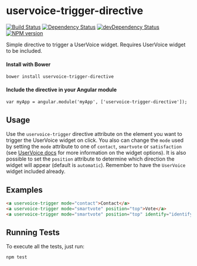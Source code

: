 uservoice-trigger-directive
===========================
[![Build Status](https://travis-ci.org/chesleybrown/uservoice-trigger-directive.svg?branch=master)](https://travis-ci.org/chesleybrown/uservoice-trigger-directive)
[![Dependency Status](https://david-dm.org/chesleybrown/uservoice-trigger-directive.svg)](https://david-dm.org/chesleybrown/uservoice-trigger-directive)
[![devDependency Status](https://david-dm.org/chesleybrown/uservoice-trigger-directive/dev-status.svg)](https://david-dm.org/chesleybrown/uservoice-trigger-directive#info=devDependencies)
[![NPM version](https://badge.fury.io/js/uservoice-trigger-directive.svg)](http://badge.fury.io/js/uservoice-trigger-directive)

Simple directive to trigger a UserVoice widget. Requires UserVoice widget to be included.

#### Install with Bower

```
bower install uservoice-trigger-directive
```

#### Include the directive in your Angular module

```
var myApp = angular.module('myApp', ['uservoice-trigger-directive']);
```

## Usage

Use the `uservoice-trigger` directive attribute on the element you want to trigger the UserVoice widget on click. You also can change the `mode` used by setting the `mode` attribute to one of `contact`, `smartvote` or `satisfaction` (see [UserVoice docs](https://developer.uservoice.com/docs/widgets/overview/) for more information on the widget options). It is also possible to set the `position` attribute to determine which direction the widget will appear (default is `automatic`). Remember to have the `UserVoice` widget included already.

## Examples

```html
<a uservoice-trigger mode="contact">Contact</a>
<a uservoice-trigger mode="smartvote" position="top">Vote</a>
<a uservoice-trigger mode="smartvote" position="top" identify="identify">Vote</a>
```


## Running Tests

To execute all the tests, just run:

```
npm test
```
